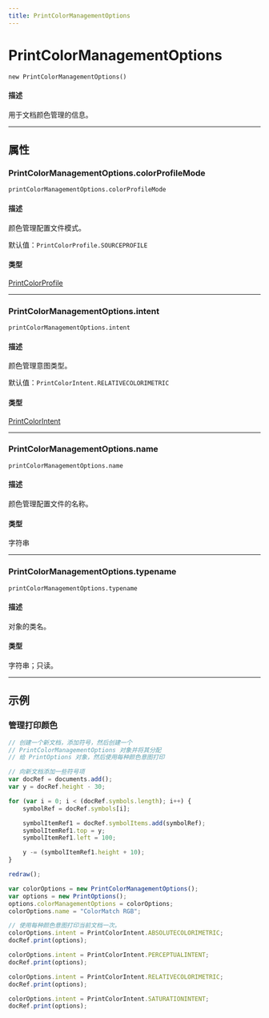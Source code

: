 ```yaml
---
title: PrintColorManagementOptions
---
```

# PrintColorManagementOptions

`new PrintColorManagementOptions()`

#### 描述

用于文档颜色管理的信息。

---

## 属性

### PrintColorManagementOptions.colorProfileMode

`printColorManagementOptions.colorProfileMode`

#### 描述

颜色管理配置文件模式。

默认值：`PrintColorProfile.SOURCEPROFILE`

#### 类型

[PrintColorProfile](../scripting-constants#printcolorprofile)

---

### PrintColorManagementOptions.intent

`printColorManagementOptions.intent`

#### 描述

颜色管理意图类型。

默认值：`PrintColorIntent.RELATIVECOLORIMETRIC`

#### 类型

[PrintColorIntent](../scripting-constants#printcolorintent)

---

### PrintColorManagementOptions.name

`printColorManagementOptions.name`

#### 描述

颜色管理配置文件的名称。

#### 类型

字符串

---

### PrintColorManagementOptions.typename

`printColorManagementOptions.typename`

#### 描述

对象的类名。

#### 类型

字符串；只读。

---

## 示例

### 管理打印颜色

```javascript
// 创建一个新文档，添加符号，然后创建一个
// PrintColorManagementOptions 对象并将其分配
// 给 PrintOptions 对象，然后使用每种颜色意图打印

// 向新文档添加一些符号项
var docRef = documents.add();
var y = docRef.height - 30;

for (var i = 0; i < (docRef.symbols.length); i++) {
    symbolRef = docRef.symbols[i];

    symbolItemRef1 = docRef.symbolItems.add(symbolRef);
    symbolItemRef1.top = y;
    symbolItemRef1.left = 100;

    y -= (symbolItemRef1.height + 10);
}

redraw();

var colorOptions = new PrintColorManagementOptions();
var options = new PrintOptions();
options.colorManagementOptions = colorOptions;
colorOptions.name = "ColorMatch RGB";

// 使用每种颜色意图打印当前文档一次。
colorOptions.intent = PrintColorIntent.ABSOLUTECOLORIMETRIC;
docRef.print(options);

colorOptions.intent = PrintColorIntent.PERCEPTUALINTENT;
docRef.print(options);

colorOptions.intent = PrintColorIntent.RELATIVECOLORIMETRIC;
docRef.print(options);

colorOptions.intent = PrintColorIntent.SATURATIONINTENT;
docRef.print(options);
```